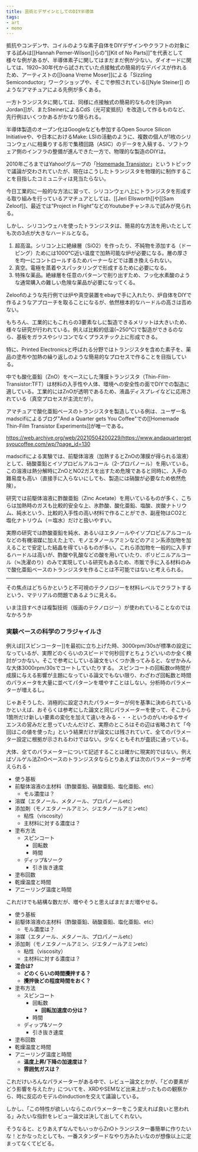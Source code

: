 ```yaml
---
title: 芸術とデザインとしてのDIY半導体
tags:
- art
- memo
---
```

抵抗やコンデンサ、コイルのような素子自体をDIYデザインやクラフトの対象にする試みは[[Hannah Perner-Wilson]]らの”[[Kit of No Parts]]”を代表として様々な例があるが、半導体素子に関してはまだまだ例が少ない。ダイオードに関しては、1920~30年代から試されていた点接触式の簡易的なデバイスが作れるため、アーティストの[[Ioana Vreme Moser]]による「Sizzling Semiconductor」ワークショップや、そこで参照されている[[Nyle Steiner]] のようなアマチュアによる先例が多くある。

一方トランジスタに関しては、同様に点接触式の簡易的なものを[[Ryan Jordan]]が、またSteinerによるCdS（光可変抵抗）を改造して作るものなど、先行例はいくつかあるがかなり限られる。

半導体製造のオープン化はGoogleなども参加するOpen Source Silicon Initiativeや、や日本におけるMake: LSIの活動のように、複数の個人が1枚のシリコンウェハに相乗りする形で集積回路（ASIC）のデータを入稿する、ソフトウェア側のインフラの整備が進んできた一方で、物理的な製造のDIYは。

2010年ごろまではYahoo!グループの「[Homemade Transistor](http://groups._yahoo_.com/group/home_transistor/)」というトピックで議論が交わされていたが、現在はこうしたトランジスタを物理的に制作することを目指したコミュニティは見当たらない。

今日工業的に一般的な方法に習って、シリコンウェハ上にトランジスタを形成する取り組みを行っているアマチュアとしては、[[Jeri Ellsworth]]や[[Sam Zeloof]]、最近では”Project in Flight”などのYoutubeチャンネルで試みが見られる。

しかし、シリコンウェハを使ったトランジスタは、簡易的な方法を用いたとしても次の3点が大きなハードルとなる。

1. 超高温。シリコン上に絶縁層（SiO2）を作ったり、不純物を添加する（ドーピング）ためには1000°C近い温度で加熱可能な炉が必要になる。層の厚さを均一にコントロールするためバーナーなどでは置き換えられない。
2. 真空。電極を蒸着やスパッタリングで形成するために必要になる。
3. 特殊な薬品。絶縁層を任意のパターンで削り出すため、フッ化水素酸のような通常購入の難しい危険な薬品が必要になってくる。

Zeloofのような先行例では炉や真空装置をebayで手に入れたり、炉自体をDIYで作るようなアプローチを取ることになるが、依然根本的なハードルの高さは否めない。

もちろん、工業的にもこれらの3要素なしに製造できるメリットは大きいため、様々な研究が行われている。例えば比較的低温(~250°C)で製造ができるのなら、基板をガラスやシリコンでなくプラスチック上に形成できる。

特に、Printed Electronicsと呼ばれる分野ではトランジスタを含めた素子を、薬品の塗布や加熱の繰り返しのような簡易的なプロセスで作ることを目指している。

中でも酸化亜鉛（ZnO）をベースにした薄膜トランジスタ（Thin-Film-Transistor:TFT）は材料の入手性や人体、環境への安全性の面でDIYでの製造に適している。工業的にはZnOが透明であるため、液晶ディスプレイなどに応用されている（真空プロセスが主流だが）。

アマチュアで酸化亜鉛ベースのトランジスタを製造している例は、ユーザー名madscifiによるブログ"And a Quarter gets You Coffee"での[[Homemade Thin-Film Transistor Experiments]]が唯一である。

https://web.archive.org/web/20210504200229/https://www.andaquartergetsyoucoffee.com/wp/?page_id=130

madscifiによる実験では、前駆体溶液（加熱するとZnOの薄膜が得られる溶液）として、硝酸亜鉛とイソプロピルアルコール（2-プロパノール）を用いている。この溶液は熱分解時にZnOとNO2ガスを出すため危険であると同時に、入手の難易度も高い（直接手に入らないにしても、製造には硝酸が必要なため依然危険）。

研究では前駆体溶液に酢酸亜鉛（Zinc Acetate）を用いているものが多く、こちらは加熱時のガスも比較的安全な上、氷酢酸、酸化亜鉛、塩酸、炭酸ナトリウム、純水という、比較的入手性の高い材料で作ることができ、副産物はCO2と塩化ナトリウム（＝塩水）だけと扱いやすい。

実際の研究では酢酸亜鉛を純水、あるいはエタノールやイソプロピルアルコールなどの有機溶媒に加えた上で、モノエタノールアミンなどのアミン系添加物を加えることで安定した結晶を得ているものが多い。これら添加物を一般的に入手するハードルは高いが、酢酸や乳酸などの酸を用いていたり、ポリビニルアルコール（≒洗濯のり）のみで実現している研究もあるため、市販で手に入る材料のみで酸化亜鉛ベースのトランジスタを作ることは不可能ではないと考えられる。



---



その焦点はどちらかというと不可視のテクノロジーを材料レベルでクラフトするという、マテリアルの問題であるように見える。

いま注目すべきは複製技術（版画のテクノロジー）が使われていることなのではなかろうか


### 実験ベースの科学のフラジャイルさ

例えば[[スピンコーター]]を最初に立ち上げた時、3000rpm/30sが標準の設定になっているが、実際どのくらいのスピードで何秒回すとちょうどいいのか全く検討がつかない。そこで参考にしている論文をいくつか漁ってみると、なぜかみんな大体3000rpm/30sでコートしていたりする。
スピンコートの回転数or時間が成膜に与える影響が主題になっている論文でもない限り、わざわざ回転数と時間のパラメータを大量に並べてパターンを増やすことはしない。分析時のパラメーターが増えるし。

じゃあそうした、消極的に設定されたパラメーターが何を基準に決められているかといえば、おそらくは参考にした論文と同じパラメーターを使って、そこから1箇所だけ新しい要素の変化を加えて違いをみる・・・というのがいわゆるサイエンスの営みだと思っていたんだけど、実際のところはその辺は省略されて「今回はこの値を使った」という結果だけが論文には残されていて、全てのパラメーター設定に根拠が示されるわけではない。少なくともそれが査読に通っている。

大体、全てのパラメーターについて記述することは確かに現実的ではない。例えばゾルゲル法ZnOベースのトランジスタならとりあえずは次のパラメーターが考えられる・

- 使う基板
- 前駆体溶液の主材料（酢酸亜鉛、硝酸亜鉛、塩化亜鉛、etc）
	- モル濃度は？
- 溶媒（エタノール、メタノール、プロパノールetc）
- 添加剤（モノエタノールアミン、ジエタノールアミンetc）
	- 粘性（viscosity）
	- 主材料に対する濃度は？
- 塗布方法
	- スピンコート
		- 回転数
		- 時間
	- ディップ&ソーク
		- 引き抜き速度
- 塗布回数
- 乾燥温度と時間
- アニーリング温度と時間

これだけでも結構な数だが、増やそうと思えばまだまだ増やせる。


- 使う基板
- 前駆体溶液の主材料（酢酸亜鉛、硝酸亜鉛、塩化亜鉛、etc）
	- モル濃度は？
- 溶媒（エタノール、メタノール、プロパノールetc）
- 添加剤（モノエタノールアミン、ジエタノールアミンetc）
	- 粘性（viscosity）
	- 主材料に対する濃度は？
- **混合は?**
	- **どのくらいの時間攪拌する？**
	- **攪拌後どの程度時間をおく？**
- 塗布方法
	- スピンコート
		- 回転数
			- **回転加速度の分は？**
		- 時間
	- ディップ&ソーク
		- 引き抜き速度
- 塗布回数
- 乾燥温度と時間
- アニーリング温度と時間
	- **温度上昇/下降の加速度は？**
	- **雰囲気ガスは？**

これだけいろんなパラメーターがある中で、レビュー論文とかが、「どの要素がどう影響を与えたか」についてを、XRDやSEMなど出来上がったものの観察から、時に反応のモデルのinductionを交えて議論している。

しかし、「この特性が欲しいならこのパラメーターをこう変えれば良いと思われる」みたいな指針をレビュー論文は決して出してくれない。

そうなると、とりあえずなんでもいっからZnOトランジスタ一番簡単に作りたいな！とかなったとしても、一番スタンダードなやり方みたいなのが想像以上に定まってなくてビビる。


